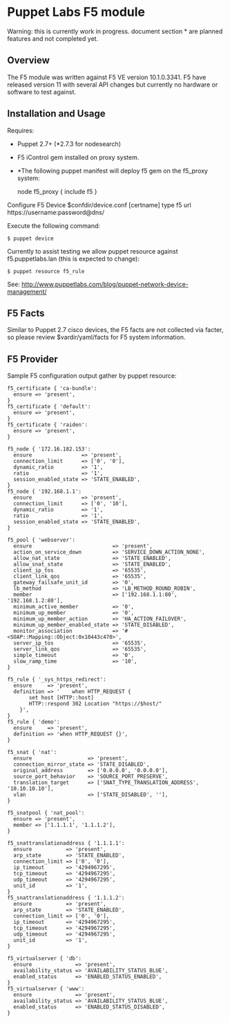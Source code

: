 # Puppet Labs F5 module
Warning: this is currently work in progress. document section * are planned features and not completed yet.

## Overview
The F5 module was written against F5 VE version 10.1.0.3341. F5 have released version 11 with several API changes but currently no hardware or software to test against.

## Installation and Usage
Requires:

* Puppet 2.7+ (*2.7.3 for nodesearch)
* F5 iControl gem installed on proxy system.
* *The following puppet manifest will deploy f5 gem on the f5_proxy system:

    node f5_proxy {
      include f5
    }

Configure F5 Device $confdir/device.conf
[certname]
type f5
url https://username:password@dns/

Execute the following command:

    $ puppet device

Currently to assist testing we allow puppet resource against f5.puppetlabs.lan (this is expected to change):

    $ puppet resource f5_rule

See: http://www.puppetlabs.com/blog/puppet-network-device-management/

## F5 Facts
Similar to Puppet 2.7 cisco devices, the F5 facts are not collected via facter, so please review $vardir/yaml/facts for F5 system information.

## F5 Provider
Sample F5 configuration output gather by puppet resource:

    f5_certificate { 'ca-bundle':
      ensure => 'present',
    }
    f5_certificate { 'default':
      ensure => 'present',
    }
    f5_certificate { 'raiden':
      ensure => 'present',
    }

    f5_node { '172.16.182.153':
      ensure                => 'present',
      connection_limit      => ['0', '0'],
      dynamic_ratio         => '1',
      ratio                 => '1',
      session_enabled_state => 'STATE_ENABLED',
    }
    f5_node { '192.168.1.1':
      ensure                => 'present',
      connection_limit      => ['0', '10'],
      dynamic_ratio         => '1',
      ratio                 => '1',
      session_enabled_state => 'STATE_ENABLED',
    }

    f5_pool { 'webserver':
      ensure                          => 'present',
      action_on_service_down          => 'SERVICE_DOWN_ACTION_NONE',
      allow_nat_state                 => 'STATE_ENABLED',
      allow_snat_state                => 'STATE_ENABLED',
      client_ip_tos                   => '65535',
      client_link_qos                 => '65535',
      gateway_failsafe_unit_id        => '0',
      lb_method                       => 'LB_METHOD_ROUND_ROBIN',
      member                          => ['192.168.1.1:80', '192.168.1.2:80'],
      minimum_active_member           => '0',
      minimum_up_member               => '0',
      minimum_up_member_action        => 'HA_ACTION_FAILOVER',
      minimum_up_member_enabled_state => 'STATE_DISABLED',
      monitor_association             => '#<SOAP::Mapping::Object:0x10443c470>',
      server_ip_tos                   => '65535',
      server_link_qos                 => '65535',
      simple_timeout                  => '0',
      slow_ramp_time                  => '10',
    }

    f5_rule { '_sys_https_redirect':
      ensure     => 'present',
      definition => '    when HTTP_REQUEST {
           set host [HTTP::host]
           HTTP::respond 302 Location "https://$host/"
        }',
    }
    f5_rule { 'demo':
      ensure     => 'present',
      definition => 'when HTTP_REQUEST {}',
    }

    f5_snat { 'nat':
      ensure                  => 'present',
      connection_mirror_state => 'STATE_DISABLED',
      original_address        => ['0.0.0.0', '0.0.0.0'],
      source_port_behavior    => 'SOURCE_PORT_PRESERVE',
      translation_target      => ['SNAT_TYPE_TRANSLATION_ADDRESS', '10.10.10.10'],
      vlan                    => ['STATE_DISABLED', ''],
    }

    f5_snatpool { 'nat_pool':
      ensure => 'present',
      member => ['1.1.1.1', '1.1.1.2'],
    }

    f5_snattranslationaddress { '1.1.1.1':
      ensure           => 'present',
      arp_state        => 'STATE_ENABLED',
      connection_limit => ['0', '0'],
      ip_timeout       => '4294967295',
      tcp_timeout      => '4294967295',
      udp_timeout      => '4294967295',
      unit_id          => '1',
    }
    f5_snattranslationaddress { '1.1.1.2':
      ensure           => 'present',
      arp_state        => 'STATE_ENABLED',
      connection_limit => ['0', '0'],
      ip_timeout       => '4294967295',
      tcp_timeout      => '4294967295',
      udp_timeout      => '4294967295',
      unit_id          => '1',
    }

    f5_virtualserver { 'db':
      ensure              => 'present',
      availability_status => 'AVAILABILITY_STATUS_BLUE',
      enabled_status      => 'ENABLED_STATUS_ENABLED',
    }
    f5_virtualserver { 'www':
      ensure              => 'present',
      availability_status => 'AVAILABILITY_STATUS_BLUE',
      enabled_status      => 'ENABLED_STATUS_DISABLED',
    }
